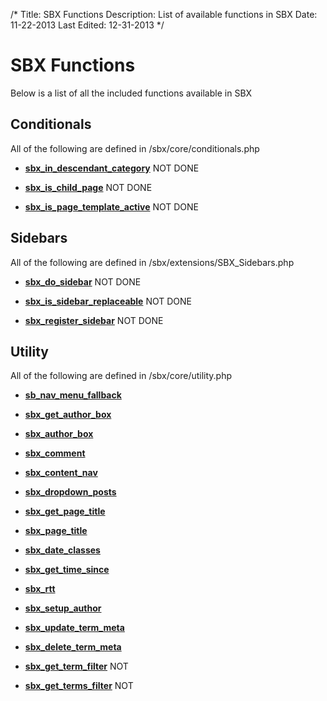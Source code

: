 /*
Title: SBX Functions
Description: List of available functions in SBX
Date: 11-22-2013
Last Edited: 12-31-2013
 */

# SBX Functions

Below is a list of all the included functions available in SBX

## Conditionals

All of the following are defined in /sbx/core/conditionals.php

* **[sbx_in_descendant_category](./conditionals/sbx_in_descendant_category/)** NOT DONE

* **[sbx_is_child_page](./conditionals/sbx_is_child_page/)** NOT DONE

* **[sbx_is_page_template_active](./conditionals/sbx_is_page_template_active/)** NOT DONE

<!--## Options-->

<!--* **[sb_add_action](./options/sb_add_action/)** -->

<!--* **[sb_add_option](./options/sb_add_option/)** -->

<!--* **[sb_delete_option](./options/sb_delete_option/)** -->

<!--* **[sb_get_option](./options/sb_get_option/)** -->

<!--* **[sb_register_option](./options/sb_register_option/)** -->

<!--* **[sb_register_settings](./options/sb_register_settings/)** -->

<!--* **[sb_remove_action](./options/sb_remove_action/)** -->

<!--* **[sb_remove_default_settings](./options/sb_remove_default_settings/)** -->

<!--* **[sb_unregister_option](./options/sb_unregister_option/)** -->

<!--* **[sb_unregister_settings](./options/sb_unregister_settings/)** -->

<!--* **[sb_update_option](./options/sb_update_option/)** -->

## Sidebars

All of the following are defined in /sbx/extensions/SBX_Sidebars.php

* **[sbx_do_sidebar](./sidebars/sbx_do_sidebar/)** NOT DONE

* **[sbx_is_sidebar_replaceable](./sidebars/sbx_is_sidebar_replaceable/)** NOT DONE

* **[sbx_register_sidebar](./sidebars/sbx_register_sidebar/)** NOT DONE

## Utility

All of the following are defined in /sbx/core/utility.php

* **[sb_nav_menu_fallback](./utility/sb_nav_menu_fallback/)**

* **[sbx_get_author_box](./utility/sbx_get_author_box/)**

* **[sbx_author_box](./utility/sbx_author_box/)**

* **[sbx_comment](./utility/sbx_comment/)** <!-- Needs work.-->

* **[sbx_content_nav](./utility/sbx_content_nav/)**

* **[sbx_dropdown_posts](./utility/sbx_dropdown_posts/)**

* **[sbx_get_page_title](./utility/sbx_get_page_title/)**

* **[sbx_page_title](./utility/sbx_page_title/)**

* **[sbx_date_classes](./utility/sbx_date_classes/)**

* **[sbx_get_time_since](./utility/sbx_get_time_since/)**

* **[sbx_rtt](./utility/sbx_rtt/)**

* **[sbx_setup_author](./utility/sbx_setup_author/)**

* **[sbx_update_term_meta](./utility/sbx_update_term_meta/)**

* **[sbx_delete_term_meta](./utility/sbx_delete_term_meta/)**

* **[sbx_get_term_filter](./utility/sbx_get_term_filter/)** NOT

* **[sbx_get_terms_filter](./utility/sbx_get_terms_filter/)** NOT
